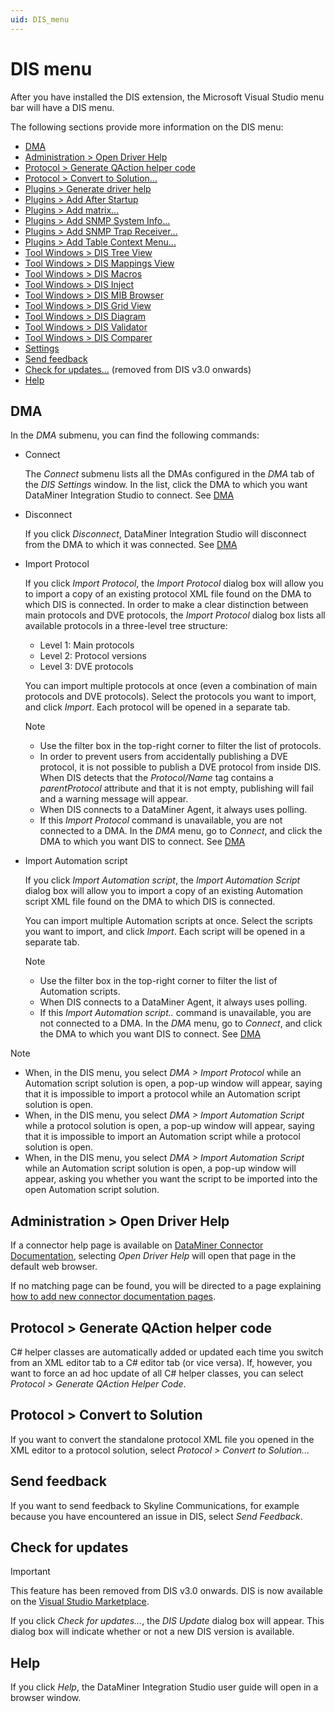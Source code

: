 ```yaml
---
uid: DIS_menu
---
```


# DIS menu

After you have installed the DIS extension, the Microsoft Visual Studio menu bar will have a DIS menu.

The following sections provide more information on the DIS menu:

- [DMA](#dma)
- [Administration \> Open Driver Help](#administration--open-driver-help)
- [Protocol \> Generate QAction helper code](#protocol--generate-qaction-helper-code)
- [Protocol \> Convert to Solution...](#protocol--convert-to-solution)
- [Plugins \> Generate driver help](xref:DisPlugins#generate-driver-help)
- [Plugins \> Add After Startup](xref:DisPlugins#add-after-startup)
- [Plugins \> Add matrix...](xref:DisPlugins#add-matrix)
- [Plugins \> Add SNMP System Info...](xref:DisPlugins#add-snmp-system-info)
- [Plugins \> Add SNMP Trap Receiver...](xref:DisPlugins#add-snmp-trap-receiver)
- [Plugins \> Add Table Context Menu...](xref:DisPlugins#add-table-context-menu)
- [Tool Windows \> DIS Tree View](xref:DisTreeViewToolWindow)
- [Tool Windows \> DIS Mappings View](xref:DisMappingViewToolWindow)
- [Tool Windows \> DIS Macros](xref:DisMacrosToolWindow)
- [Tool Windows \> DIS Inject](xref:DisInjectToolWindow)
- [Tool Windows \> DIS MIB Browser](xref:DisMibBrowserToolWindow)
- [Tool Windows \> DIS Grid View](xref:DisGridViewToolWindow)
- [Tool Windows \> DIS Diagram](xref:DisDiagramToolWindow)
- [Tool Windows \> DIS Validator](xref:DisValidatorToolWindow)
- [Tool Windows \> DIS Comparer](xref:DisComparerToolWindow)
- [Settings](xref:DIS_settings)
- [Send feedback](#send-feedback)
- [Check for updates...](#check-for-updates) (removed from DIS v3.0 onwards)
- [Help](#help)

## DMA

In the *DMA* submenu, you can find the following commands:

- Connect

  The *Connect* submenu lists all the DMAs configured in the *DMA* tab of the *DIS Settings* window. In the list, click the DMA to which you want DataMiner Integration Studio to connect. See [DMA](xref:DIS_settings#dma)

- Disconnect

  If you click *Disconnect*, DataMiner Integration Studio will disconnect from the DMA to which it was connected. See [DMA](xref:DIS_settings#dma)

- Import Protocol

  If you click *Import Protocol*, the *Import Protocol* dialog box will allow you to import a copy of an existing protocol XML file found on the DMA to which DIS is connected. In order to make a clear distinction between main protocols and DVE protocols, the *Import Protocol* dialog box lists all available protocols in a three-level tree structure:

  - Level 1: Main protocols
  - Level 2: Protocol versions
  - Level 3: DVE protocols

  You can import multiple protocols at once (even a combination of main protocols and DVE protocols). Select the protocols you want to import, and click *Import*. Each protocol will be opened in a separate tab.

  > [!NOTE]
  >
  > - Use the filter box in the top-right corner to filter the list of protocols.
  > - In order to prevent users from accidentally publishing a DVE protocol, it is not possible to publish a DVE protocol from inside DIS. When DIS detects that the *Protocol/Name* tag contains a *parentProtocol* attribute and that it is not empty, publishing will fail and a warning message will appear.
  > - When DIS connects to a DataMiner Agent, it always uses polling.
  > - If this *Import Protocol* command is unavailable, you are not connected to a DMA. In the *DMA* menu, go to *Connect*, and click the DMA to which you want DIS to connect. See [DMA](xref:DIS_settings#dma)

- Import Automation script

  If you click *Import Automation script*, the *Import Automation Script* dialog box will allow you to import a copy of an existing Automation script XML file found on the DMA to which DIS is connected.

  You can import multiple Automation scripts at once. Select the scripts you want to import, and click *Import*. Each script will be opened in a separate tab.

  > [!NOTE]
  >
  > - Use the filter box in the top-right corner to filter the list of Automation scripts.
  > - When DIS connects to a DataMiner Agent, it always uses polling.
  > - If this *Import Automation script..* command is unavailable, you are not connected to a DMA. In the *DMA* menu, go to *Connect*, and click the DMA to which you want DIS to connect. See [DMA](xref:DIS_settings#dma)

> [!NOTE]
>
> - When, in the DIS menu, you select *DMA > Import Protocol* while an Automation script solution is open, a pop-up window will appear, saying that it is impossible to import a protocol while an Automation script solution is open.
> - When, in the DIS menu, you select *DMA > Import Automation Script* while a protocol solution is open, a pop-up window will appear, saying that it is impossible to import an Automation script while a protocol solution is open.
> - When, in the DIS menu, you select *DMA > Import Automation Script* while an Automation script solution is open, a pop-up window will appear, asking you whether you want the script to be imported into the open Automation script solution.

## Administration \> Open Driver Help

If a connector help page is available on [DataMiner Connector Documentation](https://docs.dataminer.services/connector/index.html), selecting *Open Driver Help* will open that page in the default web browser.

If no matching page can be found, you will be directed to a page explaining [how to add new connector documentation pages](xref:Connector_help_pages#adding-new-connector-documentation-pages).

## Protocol \> Generate QAction helper code

C# helper classes are automatically added or updated each time you switch from an XML editor tab to a C# editor tab (or vice versa). If, however, you want to force an ad hoc update of all C# helper classes, you can select *Protocol \> Generate QAction Helper Code*.

## Protocol \> Convert to Solution

If you want to convert the standalone protocol XML file you opened in the XML editor to a protocol solution, select *Protocol \> Convert to Solution...*

## Send feedback

If you want to send feedback to Skyline Communications, for example because you have encountered an issue in DIS, select *Send Feedback*.

## Check for updates

> [!IMPORTANT]
> This feature has been removed from DIS v3.0 onwards. DIS is now available on the [Visual Studio Marketplace](https://marketplace.visualstudio.com/items?itemName=skyline-communications.DataMinerIntegrationStudio).

If you click *Check for updates…*, the *DIS Update* dialog box will appear. This dialog box will indicate whether or not a new DIS version is available.

## Help

If you click *Help*, the DataMiner Integration Studio user guide will open in a browser window.
